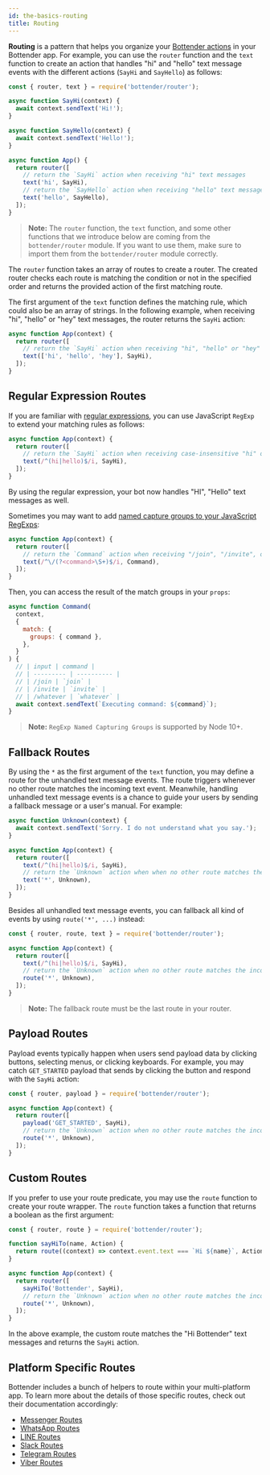 ```yaml
---
id: the-basics-routing
title: Routing
---
```


**Routing** is a pattern that helps you organize your [Bottender actions](the-basics-actions.md) in your Bottender app. For example, you can use the `router` function and the `text` function to create an action that handles "hi" and "hello" text message events with the different actions (`SayHi` and `SayHello`) as follows:

```js
const { router, text } = require('bottender/router');

async function SayHi(context) {
  await context.sendText('Hi!');
}

async function SayHello(context) {
  await context.sendText('Hello!');
}

async function App() {
  return router([
    // return the `SayHi` action when receiving "hi" text messages
    text('hi', SayHi),
    // return the `SayHello` action when receiving "hello" text messages
    text('hello', SayHello),
  ]);
}
```

> **Note:** The `router` function, the `text` function, and some other functions that we introduce below are coming from the `bottender/router` module. If you want to use them, make sure to import them from the `bottender/router` module correctly.

The `router` function takes an array of routes to create a router. The created router checks each route is matching the condition or not in the specified order and returns the provided action of the first matching route.

The first argument of the `text` function defines the matching rule, which could also be an array of strings. In the following example, when receiving "hi", "hello" or "hey" text messages, the router returns the `SayHi` action:

```js
async function App(context) {
  return router([
    // return the `SayHi` action when receiving "hi", "hello" or "hey" text messages
    text(['hi', 'hello', 'hey'], SayHi),
  ]);
}
```

## Regular Expression Routes

If you are familiar with [regular expressions](https://developer.mozilla.org/en-US/docs/Web/JavaScript/Guide/Regular_Expressions), you can use JavaScript `RegExp` to extend your matching rules as follows:

```js
async function App(context) {
  return router([
    // return the `SayHi` action when receiving case-insensitive "hi" or "hello" text messages
    text(/^(hi|hello)$/i, SayHi),
  ]);
}
```

By using the regular expression, your bot now handles "HI", "Hello" text messages as well.

Sometimes you may want to add [named capture groups to your JavaScript RegExps](https://github.com/tc39/proposal-regexp-named-groups):

```js
async function App(context) {
  return router([
    // return the `Command` action when receiving "/join", "/invite", or "/whatever" text messages
    text(/^\/(?<command>\S+)$/i, Command),
  ]);
}
```

Then, you can access the result of the match groups in your `props`:

```js
async function Command(
  context,
  {
    match: {
      groups: { command },
    },
  }
) {
  // | input | command |
  // | --------- | ---------- |
  // | /join | `join` |
  // | /invite | `invite` |
  // | /whatever | `whatever` |
  await context.sendText(`Executing command: ${command}`);
}
```

> **Note:** `RegExp Named Capturing Groups` is supported by Node 10+.

## Fallback Routes

By using the `*` as the first argument of the `text` function, you may define a route for the unhandled text message events. The route triggers whenever no other route matches the incoming text event. Meanwhile, handling unhandled text message events is a chance to guide your users by sending a fallback message or a user's manual. For example:

```js
async function Unknown(context) {
  await context.sendText('Sorry. I do not understand what you say.');
}

async function App(context) {
  return router([
    text(/^(hi|hello)$/i, SayHi),
    // return the `Unknown` action when when no other route matches the incoming text message
    text('*', Unknown),
  ]);
}
```

Besides all unhandled text message events, you can fallback all kind of events by using `route('*', ...)` instead:

```js
const { router, route, text } = require('bottender/router');

async function App(context) {
  return router([
    text(/^(hi|hello)$/i, SayHi),
    // return the `Unknown` action when no other route matches the incoming event
    route('*', Unknown),
  ]);
}
```

> **Note:** The fallback route must be the last route in your router.

## Payload Routes

Payload events typically happen when users send payload data by clicking buttons, selecting menus, or clicking keyboards. For example, you may catch `GET_STARTED` payload that sends by clicking the button and respond with the `SayHi` action:

```js
const { router, payload } = require('bottender/router');

async function App(context) {
  return router([
    payload('GET_STARTED', SayHi),
    // return the `Unknown` action when no other route matches the incoming event
    route('*', Unknown),
  ]);
}
```

## Custom Routes

If you prefer to use your route predicate, you may use the `route` function to create your route wrapper. The `route` function takes a function that returns a boolean as the first argument:

```js
const { router, route } = require('bottender/router');

function sayHiTo(name, Action) {
  return route((context) => context.event.text === `Hi ${name}`, Action);
}

async function App(context) {
  return router([
    sayHiTo('Bottender', SayHi),
    // return the `Unknown` action when no other route matches the incoming event
    route('*', Unknown),
  ]);
}
```

In the above example, the custom route matches the "Hi Bottender" text messages and returns the `SayHi` action.

## Platform Specific Routes

Bottender includes a bunch of helpers to route within your multi-platform app. To learn more about the details of those specific routes, check out their documentation accordingly:

- [Messenger Routes](channel-messenger-routing.md)
- [WhatsApp Routes](channel-whatsapp-routing.md)
- [LINE Routes](channel-line-routing.md)
- [Slack Routes](channel-slack-routing.md)
- [Telegram Routes](channel-telegram-routing.md)
- [Viber Routes](channel-viber-routing.md)
